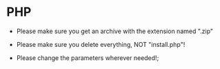 # PHP

- Please make sure you get an archive with the extension named ".zip"
- Please make sure you delete everything, NOT "install.php"!

- Please change the parameters wherever needed!;